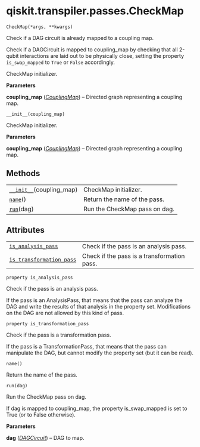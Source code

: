 # qiskit.transpiler.passes.CheckMap

<span id="undefined" />

`CheckMap(*args, **kwargs)`

Check if a DAG circuit is already mapped to a coupling map.

Check if a DAGCircuit is mapped to coupling\_map by checking that all 2-qubit interactions are laid out to be physically close, setting the property `is_swap_mapped` to `True` or `False` accordingly.

CheckMap initializer.

**Parameters**

**coupling\_map** ([*CouplingMap*](qiskit.transpiler.CouplingMap#qiskit.transpiler.CouplingMap "qiskit.transpiler.CouplingMap")) – Directed graph representing a coupling map.

<span id="undefined" />

`__init__(coupling_map)`

CheckMap initializer.

**Parameters**

**coupling\_map** ([*CouplingMap*](qiskit.transpiler.CouplingMap#qiskit.transpiler.CouplingMap "qiskit.transpiler.CouplingMap")) – Directed graph representing a coupling map.

## Methods

|                                                                                                                       |                               |
| --------------------------------------------------------------------------------------------------------------------- | ----------------------------- |
| [`__init__`](#qiskit.transpiler.passes.CheckMap.__init__ "qiskit.transpiler.passes.CheckMap.__init__")(coupling\_map) | CheckMap initializer.         |
| [`name`](#qiskit.transpiler.passes.CheckMap.name "qiskit.transpiler.passes.CheckMap.name")()                          | Return the name of the pass.  |
| [`run`](#qiskit.transpiler.passes.CheckMap.run "qiskit.transpiler.passes.CheckMap.run")(dag)                          | Run the CheckMap pass on dag. |

## Attributes

|                                                                                                                                                  |                                             |
| ------------------------------------------------------------------------------------------------------------------------------------------------ | ------------------------------------------- |
| [`is_analysis_pass`](#qiskit.transpiler.passes.CheckMap.is_analysis_pass "qiskit.transpiler.passes.CheckMap.is_analysis_pass")                   | Check if the pass is an analysis pass.      |
| [`is_transformation_pass`](#qiskit.transpiler.passes.CheckMap.is_transformation_pass "qiskit.transpiler.passes.CheckMap.is_transformation_pass") | Check if the pass is a transformation pass. |

<span id="undefined" />

`property is_analysis_pass`

Check if the pass is an analysis pass.

If the pass is an AnalysisPass, that means that the pass can analyze the DAG and write the results of that analysis in the property set. Modifications on the DAG are not allowed by this kind of pass.

<span id="undefined" />

`property is_transformation_pass`

Check if the pass is a transformation pass.

If the pass is a TransformationPass, that means that the pass can manipulate the DAG, but cannot modify the property set (but it can be read).

<span id="undefined" />

`name()`

Return the name of the pass.

<span id="undefined" />

`run(dag)`

Run the CheckMap pass on dag.

If dag is mapped to coupling\_map, the property is\_swap\_mapped is set to True (or to False otherwise).

**Parameters**

**dag** ([*DAGCircuit*](qiskit.dagcircuit.DAGCircuit#qiskit.dagcircuit.DAGCircuit "qiskit.dagcircuit.DAGCircuit")) – DAG to map.
